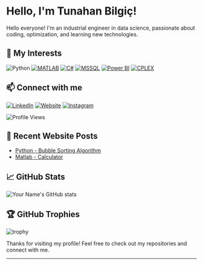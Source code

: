 # Hello, I'm Tunahan Bilgiç!

Hello everyone! I'm an industrial engineer in data science, passionate about coding, optimization, and learning new technologies.

## 🚀 My Interests

 ![Python](https://img.shields.io/badge/Python-3776AB?style=for-the-badge&logo=python&logoColor=white) [![MATLAB](https://img.shields.io/badge/MATLAB-0076A8?style=for-the-badge&logo=mathworks&logoColor=white)](https://www.mathworks.com/products/matlab.html) [![C#](https://img.shields.io/badge/C%23-239120?style=for-the-badge&logo=c-sharp&logoColor=white)](https://docs.microsoft.com/en-us/dotnet/csharp/) [![MSSQL](https://img.shields.io/badge/MSSQL-CC2927?style=for-the-badge&logo=microsoft-sql-server&logoColor=white)](https://www.microsoft.com/en-us/sql-server) [![Power BI](https://img.shields.io/badge/PowerBI-F2C811?style=for-the-badge&logo=power-bi&logoColor=black)](https://powerbi.microsoft.com/) [![CPLEX](https://img.shields.io/badge/CPLEX-0033A0?style=for-the-badge&logo=ibm&logoColor=white)](https://www.ibm.com/products/ilog-cplex-optimization-studio)


## 📫 Connect with me

[![LinkedIn](https://img.shields.io/badge/LinkedIn-blue?style=for-the-badge&logo=linkedin&logoColor=white)](https://www.linkedin.com/in/tunahan-bilgi%C3%A7/)
[![Website](https://img.shields.io/badge/Website-000000?style=for-the-badge&logo=web&logoColor=white)](https://www.kodlamaogreniyorum.com/)
[![Instagram](https://img.shields.io/badge/Instagram-E4405F?style=for-the-badge&logo=instagram&logoColor=white)](https://instagram.com/tunahnb)

 ![Profile Views](https://komarev.com/ghpvc/?username=TunahanBilgic&color=green)

## 💬 Recent Website Posts

<!-- BLOG-POST-LIST:START -->
- [Python - Bubble Sorting Algorithm](https://www.kodlamaogreniyorum.com/python-kabarcik-siralama-algoritmasi/)
- [Matlab - Calculator](https://www.kodlamaogreniyorum.com/matlab-hesap-makinesi-programi/)
<!-- BLOG-POST-LIST:END -->
 
## 📈 GitHub Stats

![Your Name's GitHub stats](https://github-readme-stats.vercel.app/api?username=TunahanBilgic&show_icons=true&theme=radical)


## 🏆 GitHub Trophies

![trophy](https://github-profile-trophy.vercel.app/?username=TunahanBilgic&theme=radical)

Thanks for visiting my profile! Feel free to check out my repositories and connect with me.

---
